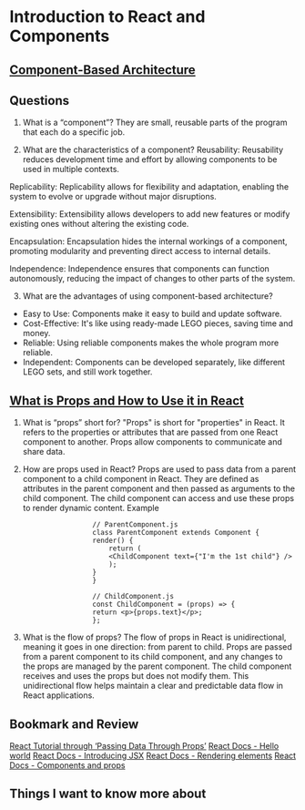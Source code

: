 # Introduction to React and Components

## [Component-Based Architecture](https://www.tutorialspoint.com/software_architecture_design/component_based_architecture.html)

## Questions

1. What is a “component”?  They are small, reusable parts of the program that each do a specific job.

2. What are the characteristics of a component?
Reusability:
Reusability reduces development time and effort by allowing components to be used in multiple contexts.

Replicability:
Replicability allows for flexibility and adaptation, enabling the system to evolve or upgrade without major disruptions.

Extensibility:
Extensibility allows developers to add new features or modify existing ones without altering the existing code.

Encapsulation:
Encapsulation hides the internal workings of a component, promoting modularity and preventing direct access to internal details.

Independence:
Independence ensures that components can function autonomously, reducing the impact of changes to other parts of the system.

3. What are the advantages of using component-based architecture?

* Easy to Use: Components make it easy to build and update software.
* Cost-Effective: It's like using ready-made LEGO pieces, saving time and money.
* Reliable: Using reliable components makes the whole program more reliable.
* Independent: Components can be developed separately, like different LEGO sets, and still work together.

## [What is Props and How to Use it in React](https://www.tutorialspoint.com/software_architecture_design/component_based_architecture.htm)

1. What is “props” short for? "Props" is short for "properties" in React. It refers to the properties or attributes that are passed from one React component to another. Props allow components to communicate and share data.
2. How are props used in React? Props are used to pass data from a parent component to a child component in React. They are defined as attributes in the parent component and then passed as arguments to the child component. The child component can access and use these props to render dynamic content.
  Example

                        // ParentComponent.js
                        class ParentComponent extends Component {
                        render() {
                            return (
                            <ChildComponent text={"I'm the 1st child"} />
                            );
                        }
                        }

                        // ChildComponent.js
                        const ChildComponent = (props) => {
                        return <p>{props.text}</p>;
                        };
                        

3. What is the flow of props? The flow of props in React is unidirectional, meaning it goes in one direction: from parent to child. Props are passed from a parent component to its child component, and any changes to the props are managed by the parent component. The child component receives and uses the props but does not modify them. This unidirectional flow helps maintain a clear and predictable data flow in React applications.

## Bookmark and Review

[React Tutorial through ‘Passing Data Through Props’](https://reactjs.org/tutorial/tutorial.html)
[React Docs - Hello world](https://reactjs.org/docs/hello-world.html)
[React Docs - Introducing JSX](https://reactjs.org/docs/introducing-jsx.html)
[React Docs - Rendering elements](https://reactjs.org/docs/rendering-elements.html)
[React Docs - Components and props](https://reactjs.org/docs/components-and-props.html)

## Things I want to know more about